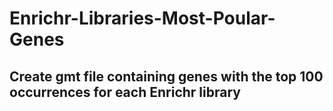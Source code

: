 # Enrichr-Libraries-Most-Poular-Genes
## Create gmt file containing genes with the top 100 occurrences for each Enrichr library
